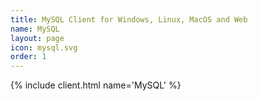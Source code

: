 ```yaml
---
title: MySQL Client for Windows, Linux, MacOS and Web
name: MySQL
layout: page
icon: mysql.svg
order: 1
---
```


{% include client.html name='MySQL' %}
